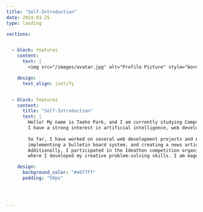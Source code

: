 ```yaml
---
title: "Self-Introduction"
date: 2024-03-25
type: landing

sections:


  - block: features
    content:
      text: |
        <img src="/images/avatar.jpg" alt="Profile Picture" style="border-radius: 50%; width: 350px; margin-top: 15px;" loading="lazy">

    design:
      text_align: justify


  - block: features
    content:
      title: "Self-Introduction"
      text: |
        Hello! My name is Taeho Park, and I am currently studying Computer Science at Chonbuk National University. 
        I have a strong interest in artificial intelligence, web development, and data analysis, and I am building my skills through various projects.
        
        So far, I have worked on several web development projects and AI-related research, including blog platform development, 
        implementing a bulletin board system, and creating a news article crawling system. 
        Additionally, I participated in the Ideathon competition organized by Jeonju ICT Innovation Square, 
        where I developed my creative problem-solving skills. I am eager to continue improving my skills and taking on new challenges across various fields.

    design:
      background_color: "#e6f7ff"
      padding: "50px"

        


---
```

